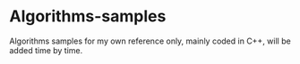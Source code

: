 # Algorithms-samples
Algorithms samples for my own reference only, mainly coded in C++, will be added time by time.
